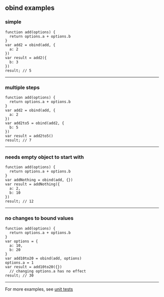 ## obind examples

### simple

    function add(options) {
      return options.a + options.b
    }
    var add2 = obind(add, {
      a: 2
    })
    var result = add2({
      b: 3
    })
    result; // 5

---

### multiple steps

    function add(options) {
      return options.a + options.b
    }
    var add2 = obind(add, {
      a: 2
    })
    var add2to5 = obind(add2, {
      b: 5
    })
    var result = add2to5()
    result; // 7

---

### needs empty object to start with

    function add(options) {
      return options.a + options.b
    }
    var addNothing = obind(add, {})
    var result = addNothing({
      a: 2,
      b: 10
    })
    result; // 12

---

### no changes to bound values

    function add(options) {
      return options.a + options.b
    }
    var options = {
      a: 10,
      b: 20
    }
    var add10to20 = obind(add, options)
    options.a = 1
    var result = add10to20({})
      // changing options.a has no effect
    result; // 30

---

For more examples, see [unit tests](test/spec.js)